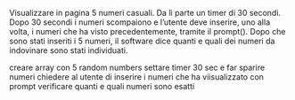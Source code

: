 Visualizzare in pagina 5 numeri casuali. Da lì parte un timer di 30 secondi.
Dopo 30 secondi i numeri scompaiono e l’utente deve inserire, uno alla volta, i numeri che ha visto precedentemente, tramite il prompt().
Dopo che sono stati inseriti i 5 numeri, il software dice quanti e quali dei numeri da indovinare sono stati individuati.


creare array con 5 random numbers
settare timer 30 sec e far sparire numeri 
chiedere al utente di inserire i  numeri che ha viisualizzato con prompt
verificare quanti e quali numeri sono esatti